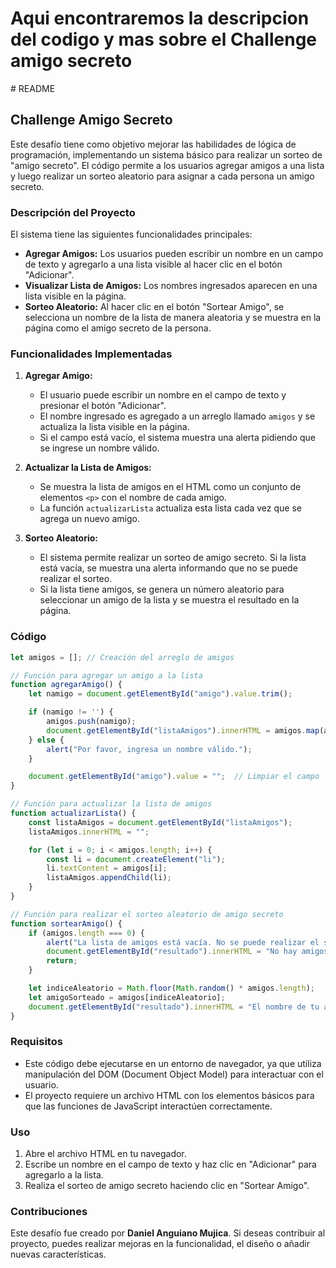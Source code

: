 <h1>Aqui encontraremos la descripcion del codigo y mas sobre el Challenge amigo secreto</h1>
# README

## Challenge Amigo Secreto

Este desafío tiene como objetivo mejorar las habilidades de lógica de programación, implementando un sistema básico para realizar un sorteo de "amigo secreto". El código permite a los usuarios agregar amigos a una lista y luego realizar un sorteo aleatorio para asignar a cada persona un amigo secreto.

### Descripción del Proyecto

El sistema tiene las siguientes funcionalidades principales:

- **Agregar Amigos:** Los usuarios pueden escribir un nombre en un campo de texto y agregarlo a una lista visible al hacer clic en el botón "Adicionar".
- **Visualizar Lista de Amigos:** Los nombres ingresados aparecen en una lista visible en la página.
- **Sorteo Aleatorio:** Al hacer clic en el botón "Sortear Amigo", se selecciona un nombre de la lista de manera aleatoria y se muestra en la página como el amigo secreto de la persona.




### Funcionalidades Implementadas

1. **Agregar Amigo:**
   - El usuario puede escribir un nombre en el campo de texto y presionar el botón "Adicionar".
   - El nombre ingresado es agregado a un arreglo llamado `amigos` y se actualiza la lista visible en la página.
   - Si el campo está vacío, el sistema muestra una alerta pidiendo que se ingrese un nombre válido.

2. **Actualizar la Lista de Amigos:**
   - Se muestra la lista de amigos en el HTML como un conjunto de elementos `<p>` con el nombre de cada amigo.
   - La función `actualizarLista` actualiza esta lista cada vez que se agrega un nuevo amigo.

3. **Sorteo Aleatorio:**
   - El sistema permite realizar un sorteo de amigo secreto. Si la lista está vacía, se muestra una alerta informando que no se puede realizar el sorteo.
   - Si la lista tiene amigos, se genera un número aleatorio para seleccionar un amigo de la lista y se muestra el resultado en la página.

### Código

```javascript
let amigos = []; // Creación del arreglo de amigos

// Función para agregar un amigo a la lista
function agregarAmigo() {
    let namigo = document.getElementById("amigo").value.trim();

    if (namigo != '') {
        amigos.push(namigo);
        document.getElementById("listaAmigos").innerHTML = amigos.map(amigo => `<p>${amigo}</p>`).join('');
    } else {
        alert("Por favor, ingresa un nombre válido.");
    }

    document.getElementById("amigo").value = "";  // Limpiar el campo
}

// Función para actualizar la lista de amigos
function actualizarLista() {
    const listaAmigos = document.getElementById("listaAmigos");
    listaAmigos.innerHTML = "";

    for (let i = 0; i < amigos.length; i++) {
        const li = document.createElement("li");
        li.textContent = amigos[i];
        listaAmigos.appendChild(li);
    }
}

// Función para realizar el sorteo aleatorio de amigo secreto
function sortearAmigo() {
    if (amigos.length === 0) {
        alert("La lista de amigos está vacía. No se puede realizar el sorteo.");
        document.getElementById("resultado").innerHTML = "No hay amigos disponibles para el sorteo.";
        return;
    }

    let indiceAleatorio = Math.floor(Math.random() * amigos.length);
    let amigoSorteado = amigos[indiceAleatorio];
    document.getElementById("resultado").innerHTML = "El nombre de tu amigo secreto es: " + amigoSorteado;
}
```

### Requisitos

- Este código debe ejecutarse en un entorno de navegador, ya que utiliza manipulación del DOM (Document Object Model) para interactuar con el usuario.
- El proyecto requiere un archivo HTML con los elementos básicos para que las funciones de JavaScript interactúen correctamente.

### Uso

1. Abre el archivo HTML en tu navegador.
2. Escribe un nombre en el campo de texto y haz clic en "Adicionar" para agregarlo a la lista.
3. Realiza el sorteo de amigo secreto haciendo clic en "Sortear Amigo".

### Contribuciones

Este desafío fue creado por **Daniel Anguiano Mujica**. Si deseas contribuir al proyecto, puedes realizar mejoras en la funcionalidad, el diseño o añadir nuevas características.